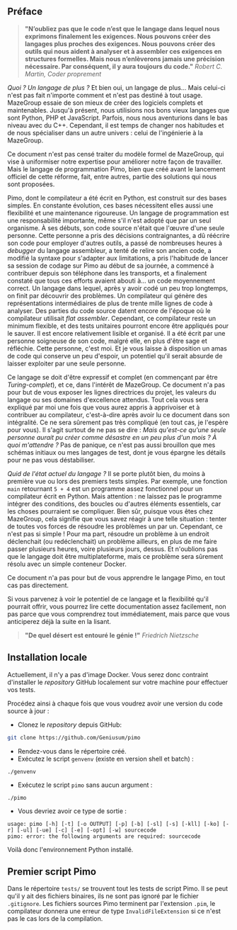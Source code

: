 ## Préface

> **"N’oubliez pas que le code n’est que le langage dans lequel nous exprimons finalement les exigences. Nous pouvons créer des langages plus proches des exigences. Nous pouvons créer des outils qui nous aident à analyser et à assembler ces exigences en structures formelles. Mais nous n’enlèverons jamais une précision nécessaire. Par conséquent, il y aura toujours du code."**
> *Robert C. Martin, Coder proprement*

*Quoi ? Un langage de plus ?* Et bien oui, un langage de plus... Mais celui-ci n'est pas fait n'importe comment et n'est pas destiné à tout usage. MazeGroup essaie de son mieux de créer des logiciels complets et maintenables. Jusqu'à présent, nous utilisions nos bons vieux langages que sont Python, PHP et JavaScript. Parfois, nous nous aventurions dans le bas niveau avec du C++. Cependant, il est temps de changer nos habitudes et de nous spécialiser dans un autre univers : celui de l'ingénierie à la MazeGroup.

Ce document n'est pas censé traiter du modèle formel de MazeGroup, qui vise à uniformiser notre expertise pour améliorer notre façon de travailler. Mais le langage de programmation Pimo, bien que créé avant le lancement officiel de cette réforme, fait, entre autres, partie des solutions qui nous sont proposées.

Pimo, dont le compilateur a été écrit en Python, est construit sur des bases simples. En constante évolution, ces bases nécessitent elles aussi une flexibilité et une maintenance rigoureuse. Un langage de programmation est une responsabilité importante, même s'il n'est adopté que par un seul organisme. À ses débuts, son code source n'était que l'œuvre d'une seule personne. Cette personne a pris des décisions contraignantes, a dû réécrire son code pour employer d'autres outils, a passé de nombreuses heures à *debugger* du langage assembleur, a tenté de relire son ancien code, a modifié la syntaxe pour s'adapter aux limitations, a pris l'habitude de lancer sa session de codage sur Pimo au début de sa journée, a commencé à contribuer depuis son téléphone dans les transports, et a finalement constaté que tous ces efforts avaient abouti à... un code moyennement correct. Un langage dans lequel, après y avoir codé un peu trop longtemps, on finit par découvrir des problèmes. Un compilateur qui génère des représentations intermédiaires de plus de trente mille lignes de code à analyser. Des parties du code source datent encore de l'époque où le compilateur utilisait *flat assembler*. Cependant, ce compilateur reste un minimum flexible, et des tests unitaires pourront encore être appliqués pour le sauver. Il est encore relativement lisible et organisé. Il a été écrit par une personne soigneuse de son code, malgré elle, en plus d'être sage et réfléchie. Cette personne, c'est moi. Et je vous laisse à disposition un amas de code qui conserve un peu d'espoir, un potentiel qu'il serait absurde de laisser exploiter par une seule personne.

Ce langage se doit d'être expressif et complet (en commençant par être *Turing-complet*), et ce, dans l'intérêt de MazeGroup. Ce document n'a pas pour but de vous exposer les lignes directrices du projet, les valeurs du langage ou ses domaines d'excellence attendus. Tout cela vous sera expliqué par moi une fois que vous aurez appris à apprivoiser et à contribuer au compilateur, c'est-à-dire après avoir lu ce document dans son intégralité. Ce ne sera sûrement pas très compliqué (en tout cas, je l'espère pour vous). Il s'agit surtout de ne pas se dire : *Mais qu'est-ce qu'une seule personne aurait pu créer comme désastre en un peu plus d'un mois ? À quoi m'attendre ?* Pas de panique, ce n'est pas aussi brouillon que mes schémas initiaux ou mes langages de test, dont je vous épargne les détails pour ne pas vous déstabiliser.

*Quid de l'état actuel du langage ?* Il se porte plutôt bien, du moins à première vue ou lors des premiers tests simples. Par exemple, une fonction `main` retournant `5 + 4` est un programme assez fonctionnel pour un compilateur écrit en Python. Mais attention : ne laissez pas le programme intégrer des conditions, des boucles ou d'autres éléments essentiels, car les choses pourraient se compliquer. Bien sûr, puisque vous êtes chez MazeGroup, cela signifie que vous savez réagir à une telle situation : tenter de toutes vos forces de résoudre les problèmes un par un. Cependant, ce n'est pas si simple ! Pour ma part, résoudre un problème à un endroit déclenchait (ou redéclenchait) un problème ailleurs, en plus de me faire passer plusieurs heures, voire plusieurs jours, dessus. Et n'oublions pas que le langage doit être multiplateforme, mais ce problème sera sûrement résolu avec un simple conteneur Docker.

Ce document n'a pas pour but de vous apprendre le langage Pimo, en tout cas pas directement.

Si vous parvenez à voir le potentiel de ce langage et la flexibilité qu'il pourrait offrir, vous pourrez lire cette documentation assez facilement, non pas parce que vous comprendrez tout immédiatement, mais parce que vous anticiperez déjà la suite en la lisant.

> **"De quel désert est entouré le génie !"**
> *Friedrich Nietzsche*

## Installation locale

Actuellement, il n'y a pas d'image Docker. Vous serez donc contraint d'installer le *repository* GitHub localement sur votre machine pour effectuer vos tests.

Procédez ainsi à chaque fois que vous voudrez avoir une version du code source à jour :
- Clonez le *repository* depuis GitHub:
```bash
git clone https://github.com/Geniusum/pimo
```
- Rendez-vous dans le répertoire créé.
- Exécutez le script `genvenv` (existe en version shell et batch) :
```shell
./genvenv
```
- Exécutez le script `pimo` sans aucun argument :
```shell
./pimo
```
- Vous devriez avoir ce type de sortie :
```
usage: pimo [-h] [-t] [-o OUTPUT] [-p] [-b] [-sl] [-s] [-kll] [-ko] [-r] [-ul] [-ue] [-c] [-e] [-opt] [-w] sourcecode
pimo: error: the following arguments are required: sourcecode
```

Voilà donc l'environnement Python installé.

## Premier script Pimo

Dans le répertoire `tests/` se trouvent tout les tests de script Pimo. Il se peut qu'il y ait des fichiers binaires, ils ne sont pas ignoré par le fichier `.gitignore`. Les fichiers sources Pimo terminent par l'extension `.pim`, le compilateur donnera une erreur de type `InvalidFileExtension` si ce n'est pas le cas lors de la compilation. 